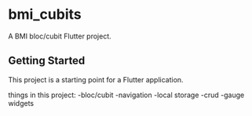 # bmi_cubits

A BMI bloc/cubit Flutter project.

## Getting Started

This project is a starting point for a Flutter application.

things in this project:
-bloc/cubit
-navigation
-local storage
-crud
-gauge widgets
